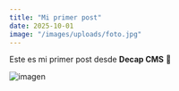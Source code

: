 ```yaml
---
title: "Mi primer post"
date: 2025-10-01
image: "/images/uploads/foto.jpg"
---
```


Este es mi primer post desde **Decap CMS** 🚀

![imagen](/images/uploads/foto.jpg)
